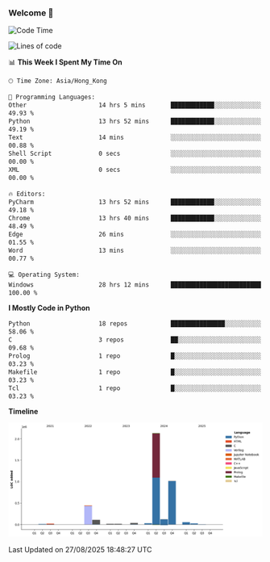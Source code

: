 ### Welcome 👋

<!--START_SECTION:waka-->
![Code Time](http://img.shields.io/badge/Code%20Time-2%2C505%20hrs%2025%20mins-blue)

![Lines of code](https://img.shields.io/badge/From%20Hello%20World%20I%27ve%20Written-4.0%20million%20lines%20of%20code-blue)

📊 **This Week I Spent My Time On** 

```text
🕑︎ Time Zone: Asia/Hong_Kong

💬 Programming Languages: 
Other                    14 hrs 5 mins       ████████████░░░░░░░░░░░░░   49.93 % 
Python                   13 hrs 52 mins      ████████████░░░░░░░░░░░░░   49.19 % 
Text                     14 mins             ░░░░░░░░░░░░░░░░░░░░░░░░░   00.88 % 
Shell Script             0 secs              ░░░░░░░░░░░░░░░░░░░░░░░░░   00.00 % 
XML                      0 secs              ░░░░░░░░░░░░░░░░░░░░░░░░░   00.00 % 

🔥 Editors: 
PyCharm                  13 hrs 52 mins      ████████████░░░░░░░░░░░░░   49.18 % 
Chrome                   13 hrs 40 mins      ████████████░░░░░░░░░░░░░   48.49 % 
Edge                     26 mins             ░░░░░░░░░░░░░░░░░░░░░░░░░   01.55 % 
Word                     13 mins             ░░░░░░░░░░░░░░░░░░░░░░░░░   00.77 % 

💻 Operating System: 
Windows                  28 hrs 12 mins      █████████████████████████   100.00 % 
```

**I Mostly Code in Python** 

```text
Python                   18 repos            ███████████████░░░░░░░░░░   58.06 % 
C                        3 repos             ██░░░░░░░░░░░░░░░░░░░░░░░   09.68 % 
Prolog                   1 repo              █░░░░░░░░░░░░░░░░░░░░░░░░   03.23 % 
Makefile                 1 repo              █░░░░░░░░░░░░░░░░░░░░░░░░   03.23 % 
Tcl                      1 repo              █░░░░░░░░░░░░░░░░░░░░░░░░   03.23 % 
```



**Timeline**

![Lines of Code chart](https://raw.githubusercontent.com/xhj2501/xhj2501/main/assets/bar_graph.png)


 Last Updated on 27/08/2025 18:48:27 UTC
<!--END_SECTION:waka-->

